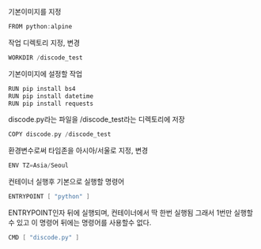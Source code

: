기본이미지를 지정
```go
FROM python:alpine
```
작업 디렉토리 지정, 변경
```go
WORKDIR /discode_test
```
기본이미지에 설정할 작업
```go
RUN pip install bs4
RUN pip install datetime
RUN pip install requests
```
discode.py라는 파일을 /discode_test라는 디렉토리에 저장 
```go
COPY discode.py /discode_test
```
환경변수로써 타임존을 아시아/서울로 지정, 변경
```go
ENV TZ=Asia/Seoul
```
컨테이너 실행후 기본으로 실행할 명령어
```go
ENTRYPOINT [ "python" ]
```
ENTRYPOINT인자 뒤에 실행되며, 컨테이너에서 딱 한번 실행됨 그래서 1번만 실행할 수 있고 이 명령어 뒤에는 명령어를 사용할수 없다.
```go
CMD [ "discode.py" ]
```
